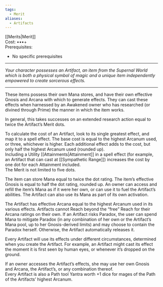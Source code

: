 ```yaml
---
tags:
  - Merit
aliases:
  - Artifacts
---
```


[[Merits|Merit]]\
Cost: •••+\
Prerequisites:
- No specific prerequisites

---

_Your character possesses an Artifact, an item from the Supernal World which is both a physical symbol of magic and a unique item independently empowered to create sorcerous effects._

---

These items possess their own Mana stores, and have their own effective Gnosis and Arcana with which to generate effects. They can cast these effects when harnessed by an Awakened owner who has researched (or divined through Prime) the manner in which the item works.

In general, this takes successes on an extended research action equal to twice the Artifact’s Merit dots.

To calculate the cost of an Artifact, look to its single greatest effect, and map it to a spell effect. The base cost is equal to the highest Arcanum used, or three, whichever is higher. Each additional effect adds to the cost, but only half the highest Arcanum used (rounded up).\
Including a Utility [[Attainments|Attainment]] in a spell effect (for example, an Artifact that can cast at [[Sympathetic Range]]) increases the cost by one dot for each Attainment included.\
The Merit is not limited to five dots.

The item can store Mana equal to twice the dot rating. The item’s effective Gnosis is equal to half the dot rating, rounded up. An owner can access and refill the item’s Mana as if it were her own, or can use it to fuel the Artifact’s abilities. The Artifact can also use its Mana as part of its own activation.

The Artifact has effective Arcana equal to the highest Arcanum used in its various effects. Artifacts cannot Reach beyond the “free” Reach for their Arcana ratings on their own. If an Artifact risks Paradox, the user can spend Mana to mitigate Paradox (in any combination of her own or the Artifact’s Mana pool, up to her Gnosis-derived limits) and may choose to contain the Paradox herself. Otherwise, the Artifact automatically releases it.

Every Artifact will use its effects under different circumstances, determined when you create the Artifact. For example, an Artifact might cast its effect the moment it is first seen by human eyes, or whenever it’s dropped on the ground.

If an owner accesses the Artifact’s effects, she may use her own Gnosis and Arcana, the Artifact’s, or any combination thereof.\
Every Artifact is also a Path tool Yantra worth +1 dice for mages of the Path of the Artifacts’ highest Arcanum.